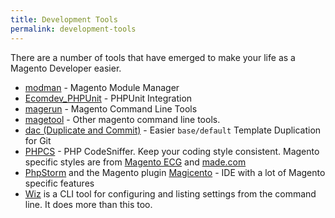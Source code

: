```yaml
---
title: Development Tools
permalink: development-tools
---
```


There are a number of tools that have emerged to make your life as a Magento Developer easier.

* [modman](https://github.com/colinmollenhour/modman) - Magento Module Manager
* [Ecomdev_PHPUnit](https://github.com/EcomDev/EcomDev_PHPUnit) - PHPUnit Integration
* [magerun](https://github.com/netz98/n98-magerun) - Magento Command Line Tools
* [magetool](http://magetool.co.uk/) - Other magento command line tools.
* [dac (Duplicate and Commit)](https://github.com/shawesome/dac) - Easier `base/default` Template Duplication for Git
* [PHPCS](http://pear.php.net/package/PHP_CodeSniffer/) - PHP CodeSniffer. Keep your coding style consistent. Magento specific styles are from [Magento ECG](https://github.com/magento-ecg/coding-standard) and
  [made.com](https://github.com/madedotcom/phpcs-magento-rules)
* [PhpStorm](http://www.jetbrains.com/phpstorm/) and the Magento plugin [Magicento](http://magicento.com/) - IDE with a lot of Magento specific features
* [Wiz](https://github.com/classyllama/Wiz) is a CLI tool for configuring and listing settings from the command line. It does more than this too.
